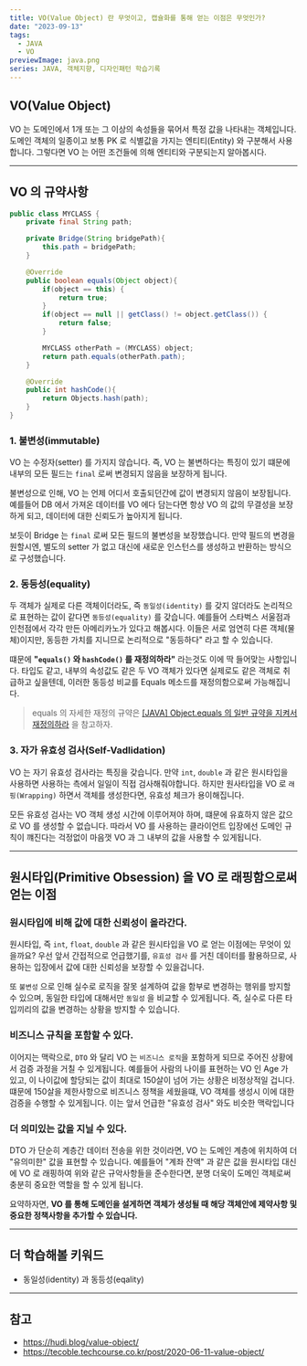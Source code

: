 ```yaml
---
title: VO(Value Object) 란 무엇이고, 캡슐화를 통해 얻는 이점은 무엇인가?
date: "2023-09-13"
tags:
  - JAVA
  - VO
previewImage: java.png
series: JAVA, 객체지향, 디자인패턴 학습기록
---
```


## VO(Value Object)

VO 는 도메인에서 1개 또는 그 이상의 속성들을 묶어서 특정 값을 나타내는 객체입니다. 도메인 객체의 일종이고 보통 PK 로 식별값을 가지는 엔티티(Entity) 와 구분해서 사용합니다. 그렇다면 VO 는 어떤 조건들에 의해 엔티티와 구분되는지 알아봅시다.

---

## VO 의 규약사항

```java
public class MYCLASS {
    private final String path;

    private Bridge(String bridgePath){
        this.path = bridgePath;
    }

    @Override
    public boolean equals(Object object){
        if(object == this) {
            return true;
        }
        if(object == null || getClass() != object.getClass()) {
            return false;
        }

        MYCLASS otherPath = (MYCLASS) object;
        return path.equals(otherPath.path);
    }

    @Override
    public int hashCode(){
        return Objects.hash(path);
    }
}
```

### 1. 불변성(immutable)

VO 는 수정자(setter) 를 가지지 않습니다. 즉, VO 는 불변하다는 특징이 있기 떄문에 내부의 모든 필드는 `final` 로써 변경되지 않음을 보장하게 됩니다.

불변성으로 인해, VO 는 언제 어디서 호출되던간에 값이 변경되지 않음이 보장됩니다. 예를들어 DB 에서 가져온 데이터를 VO 에다 담는다면 항상 VO 의 값의 무결성을 보장하게 되고, 데이터에 대한 신뢰도가 높아지게 됩니다.

보듯이 Bridge 는 `final` 로써 모든 필드의 불변성을 보장했습니다. 만약 필드의 변경을 원할시엔, 별도의 setter 가 없고 대신에 새로운 인스턴스를 생성하고 반환하는 방식으로 구성했습니다.

### 2. 동등성(equality)

두 객체가 실제로 다른 객체이더라도, 즉 `동일성(identity)` 를 갖지 않더라도 논리적으로 표현하는 값이 같다면 `동등성(equality)` 를 갖습니다. 예를들어 스타벅스 서울점과 인천점에서 각각 만든 아메리카노가 있다고 해봅시다. 이들은 서로 엄연히 다른 객체(물체)이지만, 동등한 가치를 지니므로 논리적으로 "동등하다" 라고 할 수 있습니다.

떄문에 **"`equals()` 와 `hashCode()` 를 재정의하라"** 라는것도 이에 딱 들어맞는 사항입니다. 타입도 같고, 내부의 속성값도 같은 두 VO 객체가 있다면 실제로도 같은 객체로 취급하고 싶을텐데, 이러한 동등성 비교를 Equals 메소드를 재정의함으로써 가능해집니다.

> equals 의 자세한 재정의 규약은 [[JAVA] Object.equals 의 일반 규약을 지켜서 재정의하라](https://velog.io/@msung99/JAVA-Object.equals-%EC%9D%98-%EC%9D%BC%EB%B0%98-%EA%B7%9C%EC%95%BD%EC%9D%84-%EC%A7%80%EC%BC%9C%EC%84%9C-%EC%9E%AC%EC%A0%95%EC%9D%98%ED%95%98%EB%9D%BC) 을 참고하자.

### 3. 자가 유효성 검사(Self-Vadlidation)

VO 는 자기 유효성 검사라는 특징을 갖습니다. 만약 `int`, `double` 과 같은 원시타입을 사용하면 사용하는 측에서 일일이 직접 검사해줘야합니다. 하지만 원사타입을 VO 로 `래핑(Wrapping)` 하면서 객체를 생성한다면, 유효성 체크가 용이해집니다.

모든 유효성 검사는 VO 객체 생성 시간에 이루어져야 하며, 떄문에 유효하지 않은 값으로 VO 를 생성할 수 없습니다. 따라서 VO 를 사용하는 클라이언트 입장에선 도메인 규칙이 꺠진다는 걱정없이 마음껏 VO 과 그 내부의 값을 사용할 수 있게됩니다.

---

## 원시타입(Primitive Obsession) 을 VO 로 래핑함으로써 얻는 이점

### 원시타입에 비해 값에 대한 신뢰성이 올라간다.

원시타입, 즉 `int`, `float`, `double` 과 같은 원시타입을 VO 로 얻는 이점에는 무엇이 있을까요? 우선 앞서 간접적으로 언급했기를, `유효성 검사` 를 거친 데이터를 활용하므로, 사용하는 입장에서 값에 대한 신뢰성을 보장할 수 있을겁니다.

또 `불변성` 으로 인해 실수로 로직을 잘못 설계하여 값을 함부로 변경하는 행위를 방지할 수 있으며, 동일한 타입에 대해서만 `동일성` 을 비교할 수 있게됩니다. 즉, 실수로 다른 타입끼리의 값을 변경하는 상황을 방지할 수 있습니다.

### 비즈니스 규칙을 포함할 수 있다.

이어지는 맥락으로, `DTO` 와 달리 VO 는 `비즈니스 로직`을 포함하게 되므로 주어진 상황에서 검증 과정을 거칠 수 있게됩니다. 예를들어 사람의 나이를 표현하는 VO 인 Age 가 있고, 이 나이값에 할당되는 값이 최대로 150살이 넘어 가는 상황은 비정상적일 겁니다. 떄문에 150살을 제한사항으로 비즈니스 정책을 세웠을떄, VO 객체를 생성시 이에 대한 검증을 수행할 수 있게됩니다. 이는 앞서 언급한 "유효성 검사" 와도 비슷한 맥락입니다

### 더 의미있는 값을 지닐 수 있다.

DTO 가 단순히 계층간 데이터 전송을 위한 것이라면, VO 는 도메인 계층에 위치하여 더 "유의미한" 값을 표현할 수 있습니다. 예를들어 "계좌 잔액" 과 같은 값을 원시타입 대신에 VO 로 래핑하여 위와 같은 규악사항들을 준수한다면, 분명 더욱이 도메인 객체로써 충분히 중요한 역할을 할 수 있게 됩니다.

요약하자면, **VO 를 통해 도메인을 설게하면 객체가 생성될 때 해당 객체안에 제약사항 및 중요한 정책사항을 추가할 수 있습니다.**

---

## 더 학습해볼 키워드

- 동일성(identity) 과 동등성(eqality)

---

## 참고

- https://hudi.blog/value-object/
- https://tecoble.techcourse.co.kr/post/2020-06-11-value-object/
